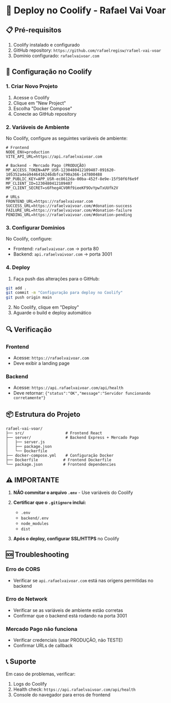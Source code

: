 # 🚀 Deploy no Coolify - Rafael Vai Voar

## 📋 Pré-requisitos

1. Coolify instalado e configurado
2. GitHub repository: `https://github.com/rafaelregisw/rafael-vai-voar`
3. Domínio configurado: `rafaelvaivoar.com`

## 🔧 Configuração no Coolify

### 1. Criar Novo Projeto

1. Acesse o Coolify
2. Clique em "New Project"
3. Escolha "Docker Compose"
4. Conecte ao GitHub repository

### 2. Variáveis de Ambiente

No Coolify, configure as seguintes variáveis de ambiente:

```env
# Frontend
NODE_ENV=production
VITE_API_URL=https://api.rafaelvaivoar.com

# Backend - Mercado Pago (PRODUÇÃO)
MP_ACCESS_TOKEN=APP_USR-1230480412109407-091620-105352a4ea9446416246dbfca790a366-147800488
MP_PUBLIC_KEY=APP_USR-ec8612da-00ba-452f-8e9e-15f50f6f6e9f
MP_CLIENT_ID=1230480412109407
MP_CLIENT_SECRET=s6Fheg4CV0Rf9ieeKF9OvYpwTxUUfk2V

# URLs
FRONTEND_URL=https://rafaelvaivoar.com
SUCCESS_URL=https://rafaelvaivoar.com/#donation-success
FAILURE_URL=https://rafaelvaivoar.com/#donation-failure
PENDING_URL=https://rafaelvaivoar.com/#donation-pending
```

### 3. Configurar Domínios

No Coolify, configure:
- Frontend: `rafaelvaivoar.com` → porta 80
- Backend: `api.rafaelvaivoar.com` → porta 3001

### 4. Deploy

1. Faça push das alterações para o GitHub:
```bash
git add .
git commit -m "Configuração para deploy no Coolify"
git push origin main
```

2. No Coolify, clique em "Deploy"
3. Aguarde o build e deploy automático

## 🔍 Verificação

### Frontend
- Acesse: `https://rafaelvaivoar.com`
- Deve exibir a landing page

### Backend
- Acesse: `https://api.rafaelvaivoar.com/api/health`
- Deve retornar: `{"status":"OK","message":"Servidor funcionando corretamente"}`

## 📦 Estrutura do Projeto

```
rafael-vai-voar/
├── src/                  # Frontend React
├── server/               # Backend Express + Mercado Pago
│   ├── server.js
│   ├── package.json
│   └── Dockerfile
├── docker-compose.yml    # Configuração Docker
├── Dockerfile           # Frontend Dockerfile
└── package.json         # Frontend dependencies
```

## ⚠️ IMPORTANTE

1. **NÃO commitar o arquivo `.env`** - Use variáveis do Coolify
2. **Certificar que o `.gitignore` inclui:**
   - `.env`
   - `backend/.env`
   - `node_modules`
   - `dist`

3. **Após o deploy, configurar SSL/HTTPS** no Coolify

## 🆘 Troubleshooting

### Erro de CORS
- Verificar se `api.rafaelvaivoar.com` está nas origens permitidas no backend

### Erro de Network
- Verificar se as variáveis de ambiente estão corretas
- Confirmar que o backend está rodando na porta 3001

### Mercado Pago não funciona
- Verificar credenciais (usar PRODUÇÃO, não TESTE)
- Confirmar URLs de callback

## 📞 Suporte

Em caso de problemas, verificar:
1. Logs do Coolify
2. Health check: `https://api.rafaelvaivoar.com/api/health`
3. Console do navegador para erros de frontend